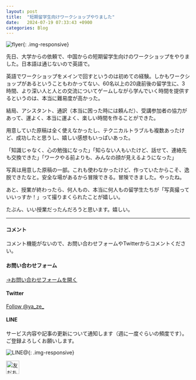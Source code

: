 ```yaml
---
layout: post
title:  "短期留学生向けワークショップやりました"
date:   2024-07-19 07:33:43 +0900
categories: Blog
---
```


![flyer]({{site.baseurl}}/img/20240719_01.jpg){: .img-responsive}


先日、大学からの依頼で、中国からの短期留学生向けのワークショップをやりました。日本語は通じないので英語で。

英語でワークショップをメインで回すというのは初めての経験。しかもワークショップがあるということもわかってない、60名以上の20歳前後の留学生に、3時間、より深い人と人との交流についてゲームしながら学んでいく時間を提供するというのは、本当に難易度が高かった。

結局、アシスタント、通訳（本当に困った時には頼んだ）、受講参加者の協力があって、運よく、本当に運よく、楽しい時間を作ることができた。

用意していた原稿は全く使えなかったし、テクニカルトラブルも複数あったけど、成功したと思うし、嬉しい感想もいっぱいあった。

「知識じゃなく、心の勉強になった」「知らない人もいたけど、話せて、連絡先も交換できた」「ワークやる前よりも、みんなの顔が見えるようになった」

写真は用意した原稿の一部。これも使わなかったけど、作っていたからこそ、逸脱できたなと。安全な場があるから冒険できる。冒険できました。やったね。

あと、授業が終わったら、何人もの、本当に何人もの留学生たちが「写真撮っていいっすか！」って撮りまくられたことが嬉しい。

たぶん、いい授業だったんだろうと思います。嬉しい。


---
#### コメント
コメント機能がないので、お問い合わせフォームやTwitterからコメントください。

#### お問い合わせフォーム
[→お問い合わせフォームを開く]({{site.baseurl}}/docs/contact/)

#### Twitter

<a href="https://twitter.com/ya_ze_?ref_src=twsrc%5Etfw" class="twitter-follow-button" data-show-count="false">Follow @ya_ze_</a><script async src="https://platform.twitter.com/widgets.js" charset="utf-8"></script>


#### LINE

サービス内容や記事の更新について通知します（週に一度ぐらいの頻度です）。
ご登録よろしくお願いします。

![LINE@]({{site.baseurl}}/img/lineat.png){: .img-responsive}

<a href="https://line.me/R/ti/p/%40tqt3140x"><img height="36" border="0" alt="友だち追加" src="https://scdn.line-apps.com/n/line_add_friends/btn/ja.png"></a>
